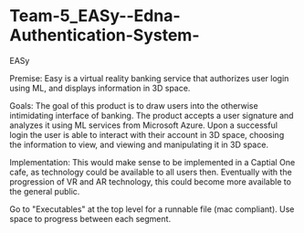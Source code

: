 # Team-5_EASy--Edna-Authentication-System-

EASy

Premise: Easy is a virtual reality banking service that authorizes user login using ML, and displays information in 3D space. 

Goals: The goal of this product is to draw users into the otherwise intimidating interface of banking. The product accepts a user signature and analyzes it using ML services from Microsoft Azure. Upon a successful login the user is able to interact with their account in 3D space, choosing the information to view, and viewing and manipulating it in 3D space.

Implementation: This would make sense to be implemented in a Captial One cafe, as technology could be available to all users then. Eventually with the progression of VR and AR technology, this could become more available to the general public.

Go to "Executables" at the top level for a runnable file (mac compliant). Use space to progress between each segment.